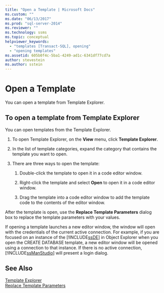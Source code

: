 ```yaml
---
title: "Open a Template | Microsoft Docs"
ms.custom: ""
ms.date: "06/13/2017"
ms.prod: "sql-server-2014"
ms.reviewer: ""
ms.technology: ssms
ms.topic: conceptual
helpviewer_keywords: 
  - "templates [Transact-SQL], opening"
  - "opening templates"
ms.assetid: 605b0f4c-5ba1-4249-ad1c-6341df77cd7a
author: stevestein
ms.author: sstein
---
```

# Open a Template
  You can open a template from Template Explorer.  
  
## To open a template from Template Explorer  
 You can open templates from the Template Explorer.  
  
1.  To open Template Explorer, on the **View** menu, click **Template Explorer**.  
  
2.  In the list of template categories, expand the category that contains the template you want to open.  
  
3.  There are three ways to open the template:  
  
    1.  Double-click the template to open it in a code editor window.  
  
    2.  Right-click the template and select **Open** to open it in a code editor window.  
  
    3.  Drag the template into a code editor window to add the template code to the contents of the editor window.  
  
 After the template is open, use the **Replace Template Parameters** dialog box to replace the template parameters with your values.  
  
 If opening a template launches a new editor window, the window will open with the credentials of the current active connection. For example, if you are focused on an instance of the [!INCLUDE[ssDE](../../includes/ssde-md.md)] in Object Explorer when you open the CREATE DATABASE template, a new editor window will be opened using a connection to that instance. If there is no active connection, [!INCLUDE[ssManStudio](../../includes/ssmanstudio-md.md)] will present a login dialog.  
  
## See Also  
 [Template Explorer](template-explorer.md)   
 [Replace Template Parameters](replace-template-parameters.md)  
  
  
